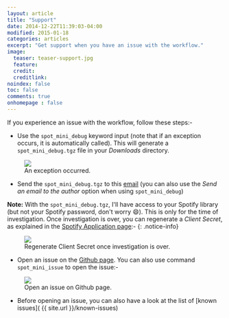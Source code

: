 ```yaml
---
layout: article
title: "Support"
date: 2014-12-22T11:39:03-04:00
modified: 2015-01-18
categories: articles
excerpt: "Get support when you have an issue with the workflow."
image:
  teaser: teaser-support.jpg
  feature:
  credit:
  creditlink:
noindex: false
toc: false
comments: true
onhomepage : false
---
```


If you experience an issue with the workflow, follow these steps:-

* Use the `spot_mini_debug` keyword input (note that if an exception occurs, it is automatically called). This will generate a `spot_mini_debug.tgz` file in your _Downloads_ directory.

<figure>
	<img src="{{ site.url }}/images/support1.jpg"></a>
	<figcaption>An exception occurred.</figcaption>
</figure>

* Send the `spot_mini_debug.tgz` to this [email](mailto:alfred.spotify.mini.player@gmail.com) (you can also use the _Send an email to the author_ option when using `spot_mini_debug`)

<a name="note_regenerate_client_secret"></a>
**Note:** With the `spot_mini_debug.tgz`, I'll have access to your Spotify library (but not your Spotify password, don't worry :smile:). This is only for the time of investigation. Once investigation is over, you can regenerate a _Client Secret_, as explained in the [Spotify Application page](https://developer.spotify.com/my-applications):-
{: .notice-info}

<figure>
	<img src="{{ site.url }}/images/support2.jpg"></a>
	<figcaption>Regenerate Client Secret once investigation is over.</figcaption>
</figure>

* Open an issue on the [Github page](https://github.com/vdesabou/alfred-spotify-mini-player/issues/new). You can also use command `spot_mini_issue` to open the issue:-

<figure>
	<img src="{{ site.url }}/images/support3.jpg"></a>
	<figcaption>Open an issue on Github page.</figcaption>
</figure>

* Before opening an issue, you can also have a look at the list of [known issues]( {{ site.url }}/known-issues)